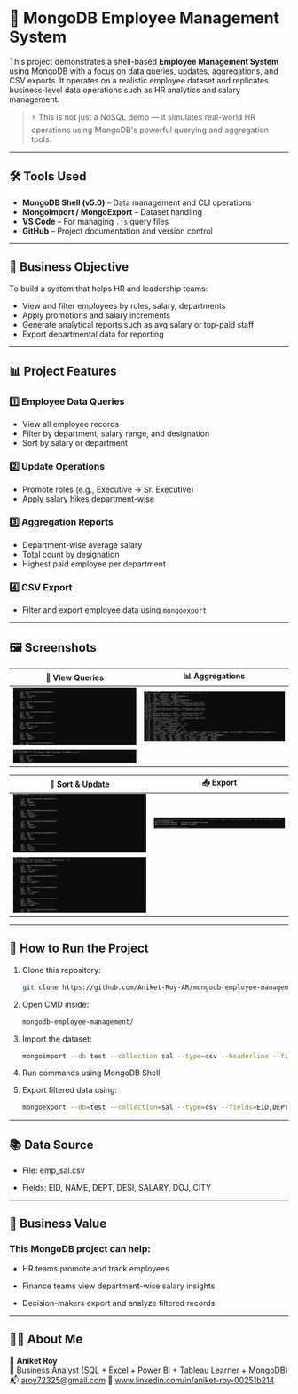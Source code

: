 # 📘 MongoDB Employee Management System

This project demonstrates a shell-based **Employee Management System** using MongoDB with a focus on data queries, updates, aggregations, and CSV exports. It operates on a realistic employee dataset and replicates business-level data operations such as HR analytics and salary management.

> ⚡️ This is not just a NoSQL demo — it simulates real-world HR operations using MongoDB's powerful querying and aggregation tools.

---

## 🛠️ Tools Used

- **MongoDB Shell (v5.0)** – Data management and CLI operations  
- **MongoImport / MongoExport** – Dataset handling  
- **VS Code** – For managing `.js` query files  
- **GitHub** – Project documentation and version control

---

## 📌 Business Objective

To build a system that helps HR and leadership teams:

- View and filter employees by roles, salary, departments  
- Apply promotions and salary increments  
- Generate analytical reports such as avg salary or top-paid staff  
- Export departmental data for reporting

---

## 📊 Project Features

### 1️⃣ **Employee Data Queries**
- View all employee records  
- Filter by department, salary range, and designation  
- Sort by salary or department  

### 2️⃣ **Update Operations**
- Promote roles (e.g., Executive → Sr. Executive)  
- Apply salary hikes department-wise

### 3️⃣ **Aggregation Reports**
- Department-wise average salary  
- Total count by designation  
- Highest paid employee per department

### 4️⃣ **CSV Export**
- Filter and export employee data using `mongoexport`

---

## 🖼️ Screenshots

| 📄 View Queries | 📊 Aggregations |
|----------------|-----------------|
| ![Find All](Find_All_Query.png) | ![Aggregation](Aggregation.png) |
| ![Filtered](Find_Query.png) | |

| 📑 Sort & Update | 📤 Export |
|------------------|----------|
| ![Sort](Sort_Query.png) | ![Export](Exporting.png) |
| ![Update](UpdateMany_Modify.png) | |

---

## 🚀 How to Run the Project

1. Clone this repository:
   ```bash
   git clone https://github.com/Aniket-Roy-AR/mongodb-employee-management.git

2. Open CMD inside:
   ```bash
   mongodb-employee-management/

4. Import the dataset:
   ```bash
   mongoimport --db test --collection sal --type=csv --headerline --file=emp_sal.csv

6. Run commands using MongoDB Shell

7. Export filtered data using:
   ```bash
   mongoexport --db=test --collection=sal --type=csv --fields=EID,DEPT,DESI,SALARY --query="{\"DEPT\":\"HR\"}" --out="D:\Data Base\MongoDB_Project_File\hr_employees.csv"

---

## 📚 Data Source

- File: emp_sal.csv

- Fields: EID, NAME, DEPT, DESI, SALARY, DOJ, CITY

---

## 💼 Business Value

### This MongoDB project can help:

- HR teams promote and track employees

- Finance teams view department-wise salary insights

- Decision-makers export and analyze filtered records

---

## 🙋‍♂️ About Me

👤 **Aniket Roy**  
🎯 Business Analyst (SQL + Excel + Power BI + Tableau Learner + MongoDB)  
📬 aroy72325@gmail.com
🔗 www.linkedin.com/in/aniket-roy-00251b214
